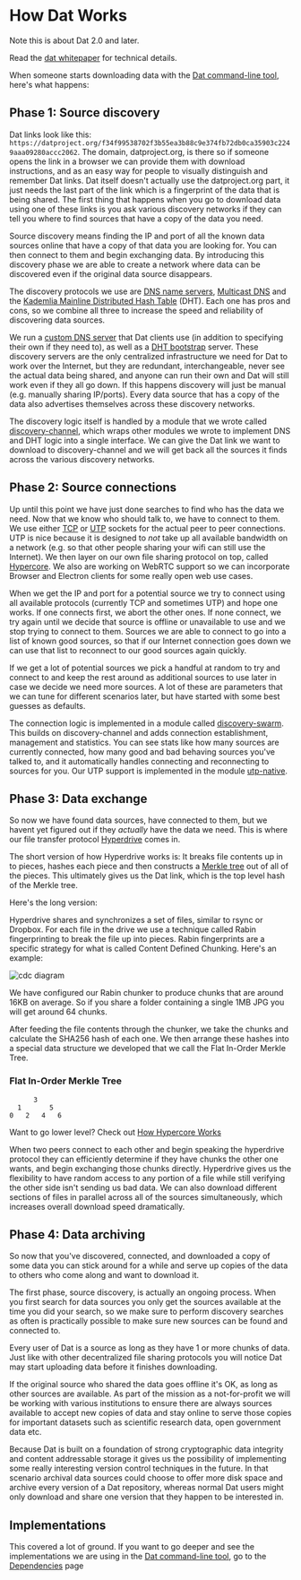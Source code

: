 # How Dat Works

Note this is about Dat 2.0 and later. 

Read the [dat whitepaper](https://github.com/datproject/docs/tree/master/papers/dat-paper.md) for technical details.

When someone starts downloading data with the [Dat command-line tool](https://github.com/datproject/dat), here's what happens:

## Phase 1: Source discovery

Dat links look like this:
`https://datproject.org/f34f99538702f3b55ea3b88c9e374fb72db0ca35903c2249aaa09280accc2062`.
The domain, datproject.org, is there so if someone opens the link in a browser
we can provide them with download instructions, and as an easy way for people
to visually distinguish and remember Dat links. Dat itself doesn't actually use
the datproject.org part, it just needs the last part of the link which is a fingerprint of the data that is being shared. The first thing that happens when you go to download data using one of these links is you ask various discovery networks if they can tell you where to find sources that have a copy of the data you need.

Source discovery means finding the IP and port of all the known data sources online that have a copy of that data you are looking for. You can then connect to them and begin exchanging data. By introducing this discovery phase we are able to create a network where data can be discovered even if the original data source disappears.

The discovery protocols we use are [DNS name servers](https://en.wikipedia.org/wiki/Name_server), [Multicast DNS](https://en.wikipedia.org/wiki/Multicast_DNS) and the [Kademlia Mainline Distributed Hash Table](https://en.wikipedia.org/wiki/Mainline_DHT) (DHT). Each one has pros and cons, so we combine all three to increase the speed and reliability of discovering data sources.

We run a [custom DNS server](https://www.npmjs.com/package/dns-discovery) that Dat clients use (in addition to specifying their own if they need to), as well as a [DHT bootstrap](https://github.com/bittorrent/bootstrap-dht) server. These discovery servers are the only centralized infrastructure we need for Dat to work over the Internet, but they are redundant, interchangeable, never see the actual data being shared, and anyone can run their own and Dat will still work even if they all go down. If this happens discovery will just be manual (e.g. manually sharing IP/ports). Every data source that has a copy of the data also advertises themselves across these discovery networks.

The discovery logic itself is handled by a module that we wrote called [discovery-channel](http://npmjs.org/discovery-channel), which wraps other modules we wrote to implement DNS and DHT logic into a single interface. We can give the Dat link we want to download to discovery-channel and we will get back all the sources it finds across the various discovery networks.

## Phase 2: Source connections

Up until this point we have just done searches to find who has the data we need. Now that we know who should talk to, we have to connect to them. We use either [TCP](https://en.wikipedia.org/wiki/Transmission_Control_Protocol) or [UTP](https://en.wikipedia.org/wiki/Micro_Transport_Protocol) sockets for the actual peer to peer connections. UTP is nice because it is designed to *not* take up all available bandwidth on a network (e.g. so that other people sharing your wifi can still use the Internet). We then layer on our own file sharing protocol on top, called [Hypercore](https://github.com/mafintosh/hypercore). We also are working on WebRTC support so we can incorporate Browser and Electron clients for some really open web use cases.

When we get the IP and port for a potential source we try to connect using all available protocols (currently TCP and sometimes UTP) and hope one works. If one connects first, we abort the other ones. If none connect, we try again until we decide that source is offline or unavailable to use and we stop trying to connect to them. Sources we are able to connect to go into a list of known good sources, so that if our Internet connection goes down we can use that list to reconnect to our good sources again quickly.

If we get a lot of potential sources we pick a handful at random to try and connect to and keep the rest around as additional sources to use later in case we decide we need more sources. A lot of these are parameters that we can tune for different scenarios later, but have started with some best guesses as defaults.

The connection logic is implemented in a module called [discovery-swarm](https://www.npmjs.com/package/discovery-swarm). This builds on discovery-channel and adds connection establishment, management and statistics. You can see stats like how many sources are currently connected, how many good and bad behaving sources you've talked to, and it automatically handles connecting and reconnecting to sources for you. Our UTP support is implemented in the module [utp-native](https://www.npmjs.com/package/utp-native).

## Phase 3: Data exchange

So now we have found data sources, have connected to them, but we havent yet figured out if they *actually* have the data we need. This is where our file transfer protocol [Hyperdrive](https://www.npmjs.com/package/hyperdrive) comes in.

The short version of how Hyperdrive works is: It breaks file contents up in to pieces, hashes each piece and then constructs a [Merkle tree](https://en.wikipedia.org/wiki/Merkle_tree) out of all of the pieces. This ultimately gives us the Dat link, which is the top level hash of the Merkle tree.

Here's the long version:

Hyperdrive shares and synchronizes a set of files, similar to rsync or Dropbox. For each file in the drive we use a technique called Rabin fingerprinting to break the file up into pieces. Rabin fingerprints are a specific strategy for what is called Content Defined Chunking. Here's an example:

![cdc diagram](https://raw.githubusercontent.com/datproject/docs/master/assets/cdc.png)

We have configured our Rabin chunker to produce chunks that are around 16KB on average. So if you share a folder containing a single 1MB JPG you will get around 64 chunks.

After feeding the file contents through the chunker, we take the chunks and calculate the SHA256 hash of each one. We then arrange these hashes into a special data structure we developed that we call the Flat In-Order Merkle Tree.

### Flat In-Order Merkle Tree

```
      3
  1       5
0   2   4   6
```

Want to go lower level? Check out [How Hypercore Works](https://github.com/datproject/docs/blob/master/docs/hyperdrive_spec.md#how-hypercore-works)

When two peers connect to each other and begin speaking the hyperdrive protocol they can efficiently determine if they have chunks the other one wants, and begin exchanging those chunks directly. Hyperdrive gives us the flexibility to have random access to any portion of a file while still verifying the other side isn't sending us bad data. We can also download different sections of files in parallel across all of the sources simultaneously, which increases overall download speed dramatically.

## Phase 4: Data archiving

So now that you've discovered, connected, and downloaded a copy of some data you can stick around for a while and serve up copies of the data to others who come along and want to download it.

The first phase, source discovery, is actually an ongoing process. When you first search for data sources you only get the sources available at the time you did your search, so we make sure to perform discovery searches as often is practically possible to make sure new sources can be found and connected to.

Every user of Dat is a source as long as they have 1 or more chunks of data. Just like with other decentralized file sharing protocols you will notice Dat may start uploading data before it finishes downloading.

If the original source who shared the data goes offline it's OK, as long as other sources are available. As part of the mission as a not-for-profit we will be working with various institutions to ensure there are always sources available to accept new copies of data and stay online to serve those copies for important datasets such as scientific research data, open government data etc.

Because Dat is built on a foundation of strong cryptographic data integrity and content addressable storage it gives us the possibility of implementing some really interesting version control techniques in the future. In that scenario archival data sources could choose to offer more disk space and archive every version of a Dat repository, whereas normal Dat users might only download and share one version that they happen to be interested in.

## Implementations

This covered a lot of ground. If you want to go deeper and see the implementations we are using in the [Dat command-line tool](https://github.com/datproject/dat), go to the [Dependencies](/ecosystem) page
